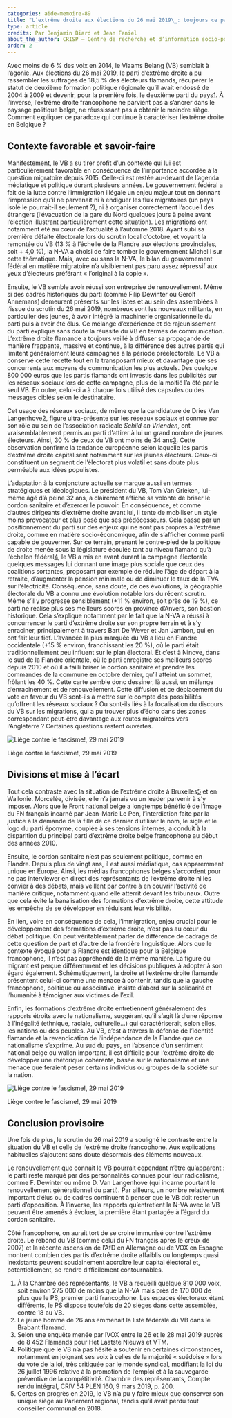 ```yaml
---
categories: aide-memoire-89
title: "L’extrême droite aux élections du 26 mai 2019\_: toujours ce paradoxe belge…"
type: article
credits: Par Benjamin Biard et Jean Faniel
about_the_author: CRISP – Centre de recherche et d’information socio-politiques
order: 2
---
```

Avec moins de 6 % des voix en 2014, le Vlaams Belang (VB) semblait à l’agonie. Aux élections du 26 mai 2019, le parti d’extrême droite a pu rassembler les suffrages de 18,5 % des électeurs flamands, récupérer le statut de deuxième formation politique régionale qu’il avait endossé de 2004 à 2009 et devenir, pour la première fois, le deuxième parti du pays[1](#footnote-1). À l’inverse, l’extrême droite francophone ne parvient pas à s’ancrer dans le paysage politique belge, ne réussissant pas à obtenir le moindre siège. Comment expliquer ce paradoxe qui continue à caractériser l’extrême droite en Belgique ?

## Contexte favorable et savoir-faire

Manifestement, le VB a su tirer profit d’un contexte qui lui est particulièrement favorable en conséquence de l’importance accordée à la question migratoire depuis 2015. Celle-ci est restée au-devant de l’agenda médiatique et politique durant plusieurs années. Le gouvernement fédéral a fait de la lutte contre l’immigration illégale un enjeu majeur tout en donnant l’impression qu’il ne parvenait ni à endiguer les flux migratoires (un pays isolé le pourrait-il seulement ?), ni à organiser correctement l’accueil des étrangers (l’évacuation de la gare du Nord quelques jours à peine avant l’élection illustrant particulièrement cette situation). Les migrations ont notamment été au cœur de l’actualité à l’automne 2018. Ayant subi sa première défaite électorale lors du scrutin local d’octobre, et voyant la remontée du VB (13 % à l’échelle de la Flandre aux élections provinciales, soit + 4,0 %), la N-VA a choisi de faire tomber le gouvernement Michel I sur cette thématique. Mais, avec ou sans la N-VA, le bilan du gouvernement fédéral en matière migratoire n’a visiblement pas paru assez répressif aux yeux d’électeurs préférant « l’original à la copie ». 

Ensuite, le VB semble avoir réussi son entreprise de renouvellement. Même si des cadres historiques du parti (comme Filip Dewinter ou Gerolf Annemans) demeurent présents sur les listes et au sein des assemblées à l’issue du scrutin du 26 mai 2019, nombreux sont les nouveaux militants, en particulier des jeunes, à avoir intégré la machinerie organisationnelle du parti puis à avoir été élus. Ce mélange d’expérience et de rajeunissement du parti explique sans doute la réussite du VB en termes de communication. L’extrême droite flamande a toujours veillé à diffuser sa propagande de manière frappante, massive et continue, à la différence des autres partis qui limitent généralement leurs campagnes à la période préélectorale. Le VB a conservé cette recette tout en la transposant mieux et davantage que ses concurrents aux moyens de communication les plus actuels. Des quelque 800 000 euros que les partis flamands ont investis dans les publicités sur les réseaux sociaux lors de cette campagne, plus de la moitié l’a été par le seul VB. En outre, celui-ci a à chaque fois utilisé des capsules ou des messages ciblés selon le destinataire.

Cet usage des réseaux sociaux, de même que la candidature de Dries Van Langenhove[2](#footnote-2), figure ultra-présente sur les réseaux sociaux et connue par son rôle au sein de l’association radicale _Schild en Vrienden_, ont vraisemblablement permis au parti d’attirer à lui un grand nombre de jeunes électeurs. Ainsi, 30 % de ceux du VB ont moins de 34 ans[3](#footnote-3). Cette observation confirme la tendance européenne selon laquelle les partis d’extrême droite capitalisent notamment sur les jeunes électeurs. Ceux-ci constituent un segment de l’électorat plus volatil et sans doute plus perméable aux idées populistes.

L’adaptation à la conjoncture actuelle se marque aussi en termes stratégiques et idéologiques. Le président du VB, Tom Van Grieken, lui-même âgé d’à peine 32 ans, a clairement affiché sa volonté de briser le cordon sanitaire et d’exercer le pouvoir. En conséquence, et comme d’autres dirigeants d’extrême droite avant lui, il tente de mobiliser un style moins provocateur et plus posé que ses prédécesseurs. Cela passe par un positionnement du parti sur des enjeux qui ne sont pas propres à l’extrême droite, comme en matière socio-économique, afin de s’afficher comme parti capable de gouverner. Sur ce terrain, prenant le contre-pied de la politique de droite menée sous la législature écoulée tant au niveau flamand qu’à l’échelon fédéral[4](#footnote-4), le VB a mis en avant durant la campagne électorale quelques messages lui donnant une image plus sociale que ceux des coalitions sortantes, proposant par exemple de réduire l’âge de départ à la retraite, d’augmenter la pension minimale ou de diminuer le taux de la TVA sur l’électricité.
Conséquence, sans doute, de ces évolutions, la géographie électorale du VB a connu une évolution notable lors du récent scrutin. Même s’il y progresse sensiblement (+11 % environ, soit près de 19 %), ce parti ne réalise plus ses meilleurs scores en province d’Anvers, son bastion historique. Cela s’explique notamment par le fait que la N-VA a réussi à concurrencer le parti d’extrême droite sur son propre terrain et à s’y enraciner, principalement à travers Bart De Wever et Jan Jambon, qui en ont fait leur fief. L’avancée la plus marquée du VB a lieu en Flandre occidentale (+15 % environ, franchissant les 20 %), où le parti était traditionnellement peu influent sur le plan électoral. Et c’est à Ninove, dans le sud de la Flandre orientale, où le parti enregistre ses meilleurs scores depuis 2010 et où il a failli briser le cordon sanitaire et prendre les commandes de la commune en octobre dernier, qu’il atteint un sommet, frôlant les 40 %. Cette carte semble donc dessiner, là aussi, un mélange d’enracinement et de renouvellement. Cette diffusion et ce déplacement du vote en faveur du VB sont-ils à mettre sur le compte des possibilités qu’offrent les réseaux sociaux ? Ou sont-ils liés à la focalisation du discours du VB sur les migrations, qui a pu trouver plus d’écho dans des zones correspondant peut-être davantage aux routes migratoires vers l’Angleterre ? Certaines questions restent ouvertes.

![Liège contre le fascisme!, 29 mai 2019](/assets/uploads/am89-1-biard-crisp-liege-contre.jpg)

<span class="img-copyright">Liège contre le fascisme!, 29 mai 2019</span>

## Divisions et mise à l’écart

Tout cela contraste avec la situation de l’extrême droite à Bruxelles[5](#footnote-5) et en Wallonie. Morcelée, divisée, elle n’a jamais vu un leader parvenir à s’y imposer. Alors que le Front national belge a longtemps bénéficié de l’image du FN français incarné par Jean-Marie Le Pen, l’interdiction faite par la justice à la demande de la fille de ce dernier d’utiliser le nom, le sigle et le logo du parti éponyme, couplée à ses tensions internes, a conduit à la disparition du principal parti d’extrême droite belge francophone au début des années 2010.

Ensuite, le cordon sanitaire n’est pas seulement politique, comme en Flandre. Depuis plus de vingt ans, il est aussi médiatique, cas apparemment unique en Europe. Ainsi, les médias francophones belges s’accordent pour ne pas interviewer en direct des représentants de l’extrême droite ni les convier à des débats, mais veillent par contre à en couvrir l’activité de manière critique, notamment quand elle atterrit devant les tribunaux. Outre que cela évite la banalisation des formations d’extrême droite, cette attitude les empêche de se développer en réduisant leur visibilité.

En lien, voire en conséquence de cela, l’immigration, enjeu crucial pour le développement des formations d’extrême droite, n’est pas au cœur du débat politique. On peut véritablement parler de différence de cadrage de cette question de part et d’autre de la frontière linguistique. Alors que le contexte évoqué pour la Flandre est identique pour la Belgique francophone, il n’est pas appréhendé de la même manière. La figure du migrant est perçue différemment et les décisions publiques à adopter à son égard également. Schématiquement, la droite et l’extrême droite flamande présentent celui-ci comme une menace à contenir, tandis que la gauche francophone, politique ou associative, insiste d’abord sur la solidarité et l’humanité à témoigner aux victimes de l’exil.

Enfin, les formations d’extrême droite entretiennent généralement des rapports étroits avec le nationalisme, suggérant qu’il s’agit là d’une réponse à l’inégalité (ethnique, raciale, culturelle…) qui caractériserait, selon elles, les nations ou des peuples. Au VB, c’est à travers la défense de l’identité flamande et la revendication de l’indépendance de la Flandre que ce nationalisme s’exprime. Au sud du pays, en l’absence d’un sentiment national belge ou wallon important, il est difficile pour l’extrême droite de développer une rhétorique cohérente, basée sur le nationalisme et une menace que feraient peser certains individus ou groupes de la société sur la nation.

![Liège contre le fascisme!, 29 mai 2019](/assets/uploads/am89-1-liegecontrelefascisme.jpg)

<span class="img-copyright">Liège contre le fascisme!, 29 mai 2019</span>

## Conclusion provisoire

Une fois de plus, le scrutin du 26 mai 2019 a souligné le contraste entre la situation du VB et celle de l’extrême droite francophone. Aux explications habituelles s’ajoutent sans doute désormais des éléments nouveaux.

Le renouvellement que connaît le VB pourrait cependant n’être qu’apparent : le parti reste marqué par des personnalités connues pour leur radicalisme, comme F. Dewinter ou même D. Van Langenhove (qui incarne pourtant le renouvellement générationnel du parti). Par ailleurs, un nombre relativement important d’élus ou de cadres continuent à penser que le VB doit rester un parti d’opposition. À l’inverse, les rapports qu’entretient la N-VA avec le VB peuvent être amenés à évoluer, la première étant partagée à l’égard du cordon sanitaire.

Côté francophone, on aurait tort de se croire immunisé contre l’extrême droite. Le rebond du VB (comme celui du FN français après le creux de 2007) et la récente ascension de l’AfD en Allemagne ou de VOX en Espagne montrent combien des partis d’extrême droite affaiblis ou longtemps quasi inexistants peuvent soudainement accroître leur capital électoral et, potentiellement, se rendre difficilement contournables.

1. À la Chambre des représentants, le VB a recueilli quelque 810 000 voix, soit environ 275 000 de moins que la N-VA mais près de 170 000 de plus que le PS, premier parti francophone. Les espaces électoraux étant différents, le PS dispose toutefois de 20 sièges dans cette assemblée, contre 18 au VB.
2. Le jeune homme de 26 ans emmenait la liste fédérale du VB dans le Brabant flamand.
3. Selon une enquête menée par IVOX entre le 26 et le 28 mai 2019 auprès de 8 452 Flamands pour Het Laatste Nieuws et VTM.
4. Politique que le VB n’a pas hésité à soutenir en certaines circonstances, notamment en joignant ses voix à celles de la majorité « suédoise » lors du vote de la loi, très critiquée par le monde syndical, modifiant la loi du 26 juillet 1996 relative à la promotion de l’emploi et à la sauvegarde préventive de la compétitivité. Chambre des représentants, Compte rendu intégral, CRIV 54 PLEN 160, 9 mars 2019, p. 200.
5. Certes en progrès en 2019, le VB n’a pu y faire mieux que conserver son unique siège au Parlement régional, tandis qu’il avait perdu tout conseiller communal en 2018.
